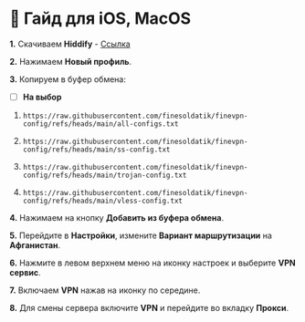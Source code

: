 # 📱 Гайд для iOS, MacOS
**1.** Скачиваем **Hiddify** - [Ссылка](https://hiddify.com/)

**2.** Нажимаем **Новый профиль**.

**3.** Копируем в буфер обмена: 

 - [ ] **На выбор**

1) `https://raw.githubusercontent.com/finesoldatik/finevpn-config/refs/heads/main/all-configs.txt`
2. `https://raw.githubusercontent.com/finesoldatik/finevpn-config/refs/heads/main/ss-config.txt`
3) `https://raw.githubusercontent.com/finesoldatik/finevpn-config/refs/heads/main/trojan-config.txt`
4. `https://raw.githubusercontent.com/finesoldatik/finevpn-config/refs/heads/main/vless-config.txt`

**4.** Нажимаем на кнопку **Добавить из буфера обмена**.
   
**5.** Перейдите в **Настройки**, измените **Вариант маршрутизации** на **Афганистан**.

**6.** Нажмите в левом верхнем меню на иконку настроек и выберите **VPN сервис**.

**7.** Включаем **VPN** нажав на иконку по середине. 

**8.** Для смены сервера включите **VPN** и перейдите во вкладку **Прокси**.
